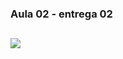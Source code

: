 ### Aula 02 - entrega 02


![](https://raw.githubusercontent.com/ferreiraluc/aula02/main/assets/entrega02.png)
- 